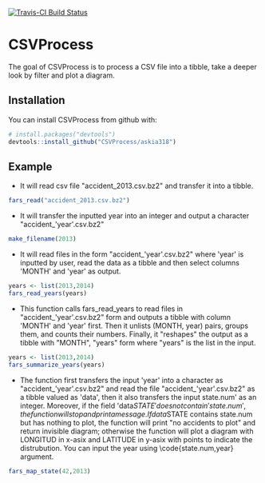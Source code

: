 [![Travis-CI Build Status](https://travis-ci.org/askia318/CSVProcess.svg?branch=master)](https://travis-ci.org/askia318/CSVProcess)
# CSVProcess

The goal of CSVProcess is to process a CSV file into a tibble, take a deeper look by filter and plot a diagram. 

## Installation

You can install CSVProcess from github with:

```R
# install.packages("devtools")
devtools::install_github("CSVProcess/askia318")
```

## Example

* It will read csv file "accident_2013.csv.bz2" and transfer it into a tibble.

```R
fars_read("accident_2013.csv.bz2")
```

* It will transfer the inputted year into an integer and output a character "accident_'year'.csv.bz2"
```R
make_filename(2013)
```

* It will read files in the form "accident_'year'.csv.bz2" where 'year' is inputted by user, read the data as a tibble and then select columns 'MONTH' and 'year' as output.

```R
years <- list(2013,2014)
fars_read_years(years)
```

* This function calls fars_read_years to read files in "accident_'year'.csv.bz2" form and outputs a tibble with column 'MONTH' and 'year' first. Then it unlists (MONTH, year) pairs, groups them, and counts their numbers. Finally, it "reshapes" the output as a tibble with "MONTH", "years" form where "years" is the list in the input.

```R
years <- list(2013,2014)
fars_summarize_years(years)
```

* The function first transfers the input 'year' into a character as "accident_'year'.csv.bz2"
and read the file "accident_'year'.csv.bz2" as a tibble valued as 'data', then it also
transfers the input state.num' as an integer. Moreover, if the field 'data$STATE' does not
contain 'state.num', the function will stop and print a message.
If data$STATE contains state.num but has nothing to plot, the function will print
"no accidents to plot" and return invisible diagram; otherwise the function will plot
a diagram with LONGITUD in x-asix and LATITUDE in y-asix with points to indicate the
distrubution. You can input the year using \code{state.num,year} argument.

```R
fars_map_state(42,2013)
```
